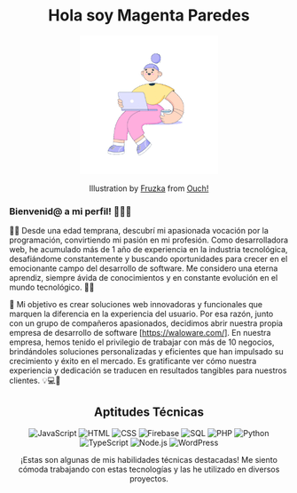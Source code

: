 <h1 align="center"> Hola soy Magenta Paredes</h1>
<p align="center"><img src="bubble-gum-workflow.gif" height="250px"/></p> 
<p align="center"> Illustration by <a href="https://icons8.com/illustrations/author/7WmtYU90j36d">Fruzka</a> from <a href="https://icons8.com/illustrations">Ouch!</a></p>

### Bienvenid@ a mi perfil! 👋👩‍💻

👩‍💻 Desde una edad temprana, descubrí mi apasionada vocación por la programación, convirtiendo mi pasión en mi profesión. Como desarrolladora web, he acumulado más de 1 año de experiencia en la industria tecnológica, desafiándome constantemente y buscando oportunidades para crecer en el emocionante campo del desarrollo de software. Me considero una eterna aprendiz, siempre ávida de conocimientos y en constante evolución en el mundo tecnológico. 💪✨

🌟 Mi objetivo es crear soluciones web innovadoras y funcionales que marquen la diferencia en la experiencia del usuario. Por esa razón, junto con un grupo de compañeros apasionados, decidimos abrir nuestra propia empresa de desarrollo de software [https://waloware.com/]. En nuestra empresa, hemos tenido el privilegio de trabajar con más de 10 negocios, brindándoles soluciones personalizadas y eficientes que han impulsado su crecimiento y éxito en el mercado. Es gratificante ver cómo nuestra experiencia y dedicación se traducen en resultados tangibles para nuestros clientes. 💡💻💼

<h2 align="center">Aptitudes Técnicas</h2>
<p align="center">
  <img src="https://img.icons8.com/color/48/000000/javascript--v1.png" alt="JavaScript"/>
  <img src="https://img.icons8.com/color/48/000000/html-5--v1.png" alt="HTML"/>
  <img src="https://img.icons8.com/color/48/000000/css3.png" alt="CSS"/>
  <img src="https://img.icons8.com/color/48/000000/firebase.png" alt="Firebase"/>
  <img src="https://img.icons8.com/color/48/000000/sql.png" alt="SQL"/>
  <img src="https://img.icons8.com/color/48/000000/php.png" alt="PHP"/>
  <img src="https://img.icons8.com/color/48/000000/python--v1.png" alt="Python"/>
  <img src="https://img.icons8.com/color/48/000000/typescript.png" alt="TypeScript"/>
  <img src="https://img.icons8.com/color/48/000000/nodejs.png" alt="Node.js"/>
  <img src="https://img.icons8.com/color/48/000000/wordpress.png" alt="WordPress"/>
</p>
<p align="center">¡Estas son algunas de mis habilidades técnicas destacadas! Me siento cómoda trabajando con estas tecnologías y las he utilizado en diversos proyectos.</p>

